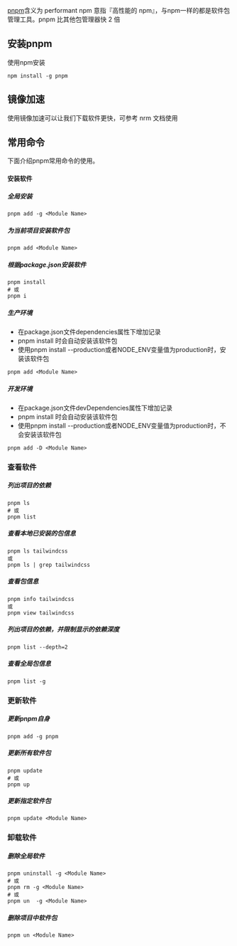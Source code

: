 [pnpm](https://pnpm.io/zh/installation)含义为 performant npm 意指『高性能的 npm』，与npm一样的都是软件包管理工具。pnpm 比其他包管理器快 2 倍
## 安装pnpm
使用npm安装
```
npm install -g pnpm
```
## 镜像加速
使用镜像加速可以让我们下载软件更快，可参考 nrm 文档使用
## 常用命令
下面介绍pnpm常用命令的使用。
#### 安装软件
##### 全局安装
```
pnpm add -g <Module Name>
```
##### 为当前项目安装软件包
```
pnpm add <Module Name>
```
##### 根据package.json安装软件
```
pnpm install 
# 或
pnpm i
```
##### 生产环境

- 在package.json文件dependencies属性下增加记录
- pnpm install 时会自动安装该软件包
- 使用pnpm install --production或者NODE_ENV变量值为production时，安装该软件包
```
pnpm add <Module Name>
```
##### 开发环境

- 在package.json文件devDependencies属性下增加记录
- pnpm install 时会自动安装该软件包
- 使用pnpm install --production或者NODE_ENV变量值为production时，不会安装该软件包

```
pnpm add -D <Module Name>
```
### 查看软件
##### 列出项目的依赖
```
pnpm ls
# 或
pnpm list
```
##### 查看本地已安装的包信息
```
pnpm ls tailwindcss
或
pnpm ls | grep tailwindcss
```
##### 查看包信息
```
pnpm info tailwindcss
或
pnpm view tailwindcss
```
##### 列出项目的依赖，并限制显示的依赖深度
```
pnpm list --depth=2
```
##### 查看全局包信息
```
pnpm list -g
```
### 更新软件
##### 更新pnpm自身
```
pnpm add -g pnpm
```
##### 更新所有软件包
```
pnpm update
# 或
pnpm up
```
##### 更新指定软件包
```
pnpm update <Module Name>
```
### 卸载软件
##### 删除全局软件
```
pnpm uninstall -g <Module Name>
# 或
pnpm rm -g <Module Name>
# 或
pnpm un  -g <Module Name>
```
##### 删除项目中软件包
```
pnpm un <Module Name>
```
